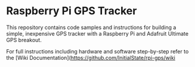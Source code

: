# Raspberry Pi GPS Tracker

This repository contains code samples and instructions for building a simple, inexpensive GPS tracker with a Raspberry Pi and Adafruit Ultimate GPS breakout.

For full instructions including hardware and software step-by-step refer to the [Wiki Documentation](https://github.com/InitialState/rpi-gps/wiki
